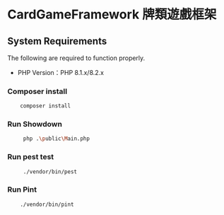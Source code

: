 # CardGameFramework 牌類遊戲框架

## System Requirements

The following are required to function properly.

* PHP Version：PHP 8.1.x/8.2.x

### Composer install

```bash
    composer install
```

### Run Showdown
```bash
     php .\public\Main.php
```

### Run pest test
```bash
     ./vendor/bin/pest
```

### Run Pint

```bash
    ./vendor/bin/pint
```
